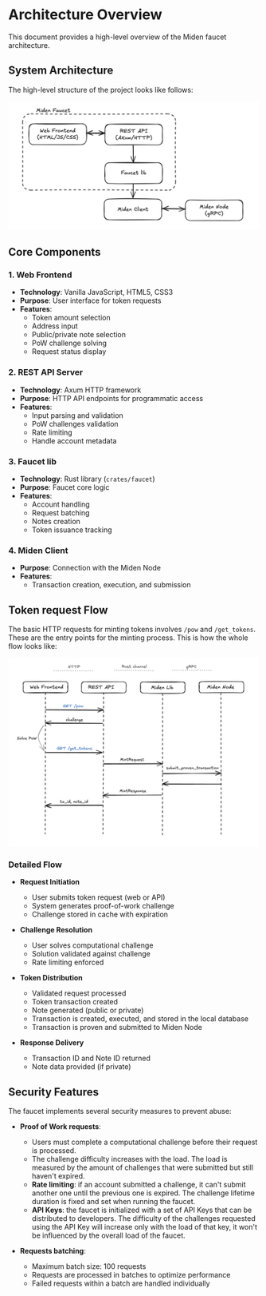 # Architecture Overview

This document provides a high-level overview of the Miden faucet architecture.

## System Architecture

The high-level structure of the project looks like follows:

<p style="text-align: center;">
    <img src="../img/architecture.png"/>
</p>


## Core Components

### 1. Web Frontend
- **Technology**: Vanilla JavaScript, HTML5, CSS3
- **Purpose**: User interface for token requests
- **Features**: 
  - Token amount selection
  - Address input
  - Public/private note selection
  - PoW challenge solving
  - Request status display

### 2. REST API Server
- **Technology**: Axum HTTP framework
- **Purpose**: HTTP API endpoints for programmatic access
- **Features**:
   - Input parsing and validation
   - PoW challenges validation
   - Rate limiting
   - Handle account metadata

### 3. Faucet lib
- **Technology**: Rust library (`crates/faucet`)
- **Purpose**: Faucet core logic
- **Features**:
  - Account handling
  - Request batching
  - Notes creation
  - Token issuance tracking

### 4. Miden Client
- **Purpose**: Connection with the Miden Node
- **Features**:
  - Transaction creation, execution, and submission

## Token request Flow

The basic HTTP requests for minting tokens involves `/pow` and `/get_tokens`. These are the entry points for the minting process. This is how the whole flow looks like:

<p style="text-align: center;">
    <img src="../img/flow.png"/>
</p>

### Detailed Flow

- **Request Initiation**
   - User submits token request (web or API)
   - System generates proof-of-work challenge
   - Challenge stored in cache with expiration

- **Challenge Resolution**
   - User solves computational challenge
   - Solution validated against challenge
   - Rate limiting enforced

- **Token Distribution**
   - Validated request processed
   - Token transaction created
   - Note generated (public or private)
   - Transaction is created, executed, and stored in the local database
   - Transaction is proven and submitted to Miden Node

- **Response Delivery**
   - Transaction ID and Note ID returned
   - Note data provided (if private)

## Security Features

The faucet implements several security measures to prevent abuse:

- **Proof of Work requests**:
  - Users must complete a computational challenge before their request is processed.
  - The challenge difficulty increases with the load. The load is measured by the amount of challenges that were submitted but still haven't expired.
  - **Rate limiting**: if an account submitted a challenge, it can't submit another one until the previous one is expired. The challenge lifetime duration is fixed and set when running the faucet.
  - **API Keys**: the faucet is initialized with a set of API Keys that can be distributed to developers. The difficulty of the challenges requested using the API Key will increase only with the load of that key, it won't be influenced by the overall load of the faucet.

- **Requests batching**:
  - Maximum batch size: 100 requests
  - Requests are processed in batches to optimize performance
  - Failed requests within a batch are handled individually
